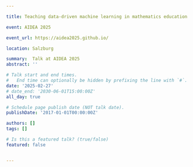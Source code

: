 ```yaml
---

title: Teaching data-driven machine learning in mathematics education

event: AIDEA 2025

event_url: https://aidea2025.github.io/

location: Salzburg

summary:  Talk at AIDEA 2025
abstract: ''

# Talk start and end times.
#   End time can optionally be hidden by prefixing the line with `#`.
date: '2025-02-27'
# date_end: '2030-06-01T15:00:00Z'
all_day: true

# Schedule page publish date (NOT talk date).
publishDate: '2017-01-01T00:00:00Z'

authors: []
tags: []

# Is this a featured talk? (true/false)
featured: false


---
```

